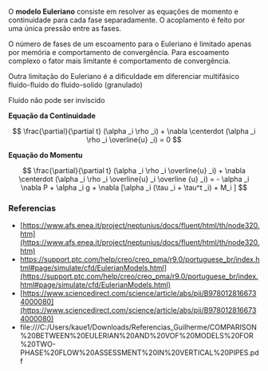 O **modelo Euleriano** consiste em resolver as equações de momento e continuidade para cada fase separadamente. O acoplamento é feito por uma única pressão entre as fases.

O número de fases de um escoamento para o Euleriano é limitado apenas por memória e comportamento de convergência. Para escoamento complexo o fator mais limitante é comportamento de convergência.

Outra limitação do Euleriano é a dificuldade em diferenciar multifásico fluido-fluido do fluido-solido (granulado)

Fluido não pode ser invíscido

**Equação da Continuidade**

$$ \frac{\partial}{\partial t} (\alpha _i \rho _i) + \nabla \centerdot (\alpha _i \rho _i \overline{u} _i) = 0 $$

**Equação do Momentu**

$$ \frac{\partial}{\partial t} (\alpha _i \rho _i \overline{u} _i) + \nabla \centerdot (\alpha _i \rho _i \overline{u} _i \overline {u} _i) = - \alpha _i \nabla P + \alpha _i g + \nabla [\alpha _i (\tau _i + \tau^t _i) + M_i ] $$

### Referencias
- [https://www.afs.enea.it/project/neptunius/docs/fluent/html/th/node320.htm](https://www.afs.enea.it/project/neptunius/docs/fluent/html/th/node320.htm)
- https://support.ptc.com/help/creo/creo_pma/r9.0/portuguese_br/index.html#page/simulate/cfd/EulerianModels.html](https://support.ptc.com/help/creo/creo_pma/r9.0/portuguese_br/index.html#page/simulate/cfd/EulerianModels.html)
- [https://www.sciencedirect.com/science/article/abs/pii/B9780128166734000080](https://www.sciencedirect.com/science/article/abs/pii/B9780128166734000080)
- file:///C:/Users/kaue1/Downloads/Referencias_Guilherme/COMPARISON%20BETWEEN%20EULERIAN%20AND%20VOF%20MODELS%20FOR%20TWO-PHASE%20FLOW%20ASSESSMENT%20IN%20VERTICAL%20PIPES.pdf
